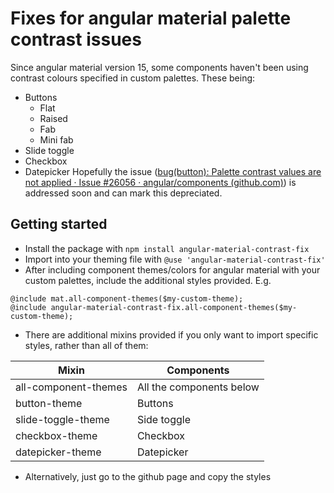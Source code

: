 # Fixes for angular material palette contrast issues
Since angular material version 15, some components haven't been using contrast colours specified in custom palettes. These being:
- Buttons
	- Flat
	- Raised
	- Fab
	- Mini fab
- Slide toggle
- Checkbox
- Datepicker
Hopefully the issue ([bug(button): Palette contrast values are not applied · Issue #26056 · angular/components (github.com)](https://github.com/angular/components/issues/26056#issuecomment-1823079154)) is addressed soon and can mark this depreciated.
## Getting started
- Install the package with `npm install angular-material-contrast-fix`
- Import into your theming file with `@use 'angular-material-contrast-fix'`
- After including component themes/colors for angular material with your custom palettes, include the additional styles provided. E.g.
```
@include mat.all-component-themes($my-custom-theme);
@include angular-material-contrast-fix.all-component-themes($my-custom-theme);
```

- There are additional mixins provided if you only want to import specific styles, rather than all of them:

| Mixin | Components |
| -- | -- |
| all-component-themes | All the components below |
| button-theme | Buttons |
| slide-toggle-theme | Side toggle |
| checkbox-theme | Checkbox |
| datepicker-theme | Datepicker |

- Alternatively, just go to the github page and copy the styles
